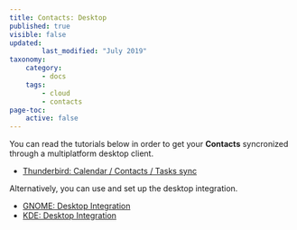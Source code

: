 ```yaml
---
title: Contacts: Desktop
published: true
visible: false
updated:
        last_modified: "July 2019"
taxonomy:
    category:
        - docs
    tags:
        - cloud
        - contacts
page-toc:
    active: false
---
```

You can read the tutorials below in order to get your **Contacts** syncronized through a multiplatform desktop client.

- [Thunderbird: Calendar / Contacts / Tasks sync](/cloud/clients/desktop/multiplatform/thunderbird-calendar-contacts)

Alternatively, you can use and set up the desktop integration.

 - [GNOME: Desktop Integration](/cloud/clients/desktop/gnu-linux/gnome-desktop-integration)
 - [KDE: Desktop Integration](/cloud/clients/desktop/gnu-linux/kde-desktop-integration)
